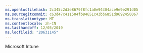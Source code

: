 ```yaml
---
ms.openlocfilehash: 2c345c2d3e8679f8fc1a0e94304ace9e9e291d05
ms.sourcegitcommit: c63d47c411504fb84651c43bb6851d9692450067
ms.translationtype: MT
ms.contentlocale: zh-CN
ms.lasthandoff: 12/05/2019
ms.locfileid: "20631145"
---
```

<Token xmlns:xlink="http://www.w3.org/1999/xlink">Microsoft Intune</Token>